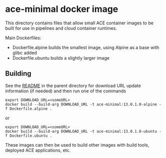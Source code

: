 # ace-minimal docker image

This directory contains files that allow small ACE container images to be
built for use in pipelines and cloud container runtimes.

Main Dockerfiles:

- Dockerfile.alpine builds the smallest image, using Alpine as a base with glibc added
- Dockerfile.ubuntu builds a slightly larger image

## Building

See the [README](../README.md) in the parent directory for download URL update
information (if needed) and then run one of the commands
```
export DOWNLOAD_URL=<someURL>
docker build --build-arg DOWNLOAD_URL -t ace-minimal:13.0.1.0-alpine -f Dockerfile.alpine .
```
or
```
export DOWNLOAD_URL=<someURL>
docker build --build-arg DOWNLOAD_URL -t ace-minimal:13.0.1.0-ubuntu -f Dockerfile.ubuntu .
```

These images can then be used to build other images with build tools, deployed
ACE applications, etc.

